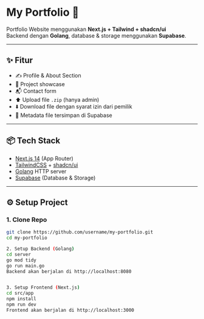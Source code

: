 # My Portfolio 🚀

Portfolio Website menggunakan **Next.js + Tailwind + shadcn/ui**  
Backend dengan **Golang**, database & storage menggunakan **Supabase**.

---

## ✨ Fitur
- ✍️ Profile & About Section
- 📂 Project showcase
- 📬 Contact form
- ⬆️ Upload file `.zip` (hanya admin)
- ⬇️ Download file dengan syarat izin dari pemilik
- 🔐 Metadata file tersimpan di Supabase

---

## 📦 Tech Stack
- [Next.js 14](https://nextjs.org/) (App Router)
- [TailwindCSS](https://tailwindcss.com/) + [shadcn/ui](https://ui.shadcn.com/)
- [Golang](https://go.dev/) HTTP server
- [Supabase](https://supabase.com/) (Database & Storage)

---

## ⚙️ Setup Project

### 1. Clone Repo
```bash
git clone https://github.com/username/my-portfolio.git
cd my-portfolio

2. Setup Backend (Golang)
cd server
go mod tidy
go run main.go
Backend akan berjalan di http://localhost:8080


3. Setup Frontend (Next.js)
cd src/app
npm install
npm run dev
Frontend akan berjalan di http://localhost:3000


